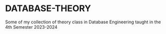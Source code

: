 # DATABASE-THEORY
Some of my collection of theory class in Database Engineering taught in the 4th Semester 2023-2024
